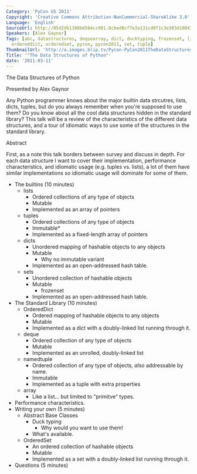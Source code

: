 ```yaml
---
Category: 'PyCon US 2011'
Copyright: 'Creative Commons Attribution-NonCommercial-ShareAlike 3.0'
Language: 'English'
SourceUrl: http://05d2db1380b6504cc981-8cbed8cf7e3a131cd8f1c3e383d10041.r93.cf2.rackcdn.com/pycon-us-2011/420_the-data-structures-of-python.m4v
Speakers: [Alex Gaynor]
Tags: [abc, datastructures, dequearray, dict, ducktyping, frozenset, list, namedtuple,
  ordereddict, orderedset, pycon, pycon2011, set, tuple]
ThumbnailUrl: 'http://a.images.blip.tv/Pycon-PyCon2011TheDataStructuresOfPython246.png'
Title: '"The Data Structures of Python"'
date: '2011-03-11'
---
```

The Data Structures of Python

Presented by Alex Gaynor

Any Python programmer knows about the major builtin data strcutres, lists,
dicts, tuples, but do you always remember when you're supposed to use them? Do
you know about all the cool data structures hidden in the standard library?
This talk will be a review of the characteristics of the different data
structures, and a tour of idiomatic ways to use some of the structures in the
standard library.

Abstract

First, as a note this talk borders between survey and discuss in depth. For
each data structure I want to cover their implementation, performance
characteristics, and idiomatic usage (e.g. tuples vs. lists), a lot of them
have similar implementations so idiomatic usage will dominate for some of
them.

  * The builtins (10 minutes) 
    * lists 
      * Ordered collections of any type of objects 
      * Mutable 
      * Implemented as an array of pointers 
    * tuples 
      * Ordered collections of any type of objects 
      * Immutable* 
      * Implemented as a fixed-length array of pointers 
    * dicts 
      * Unordered mapping of hashable objects to any objects 
      * Mutable 
        * Why no immutable variant
      * Implemented as an open-addressed hash table. 
    * sets 
      * Unordered collection of hashable objects 
      * Mutable 
        * frozenset
      * Implemented as an open-addressed hash table. 
  * The Standard Library (10 minutes) 
    * OrderedDict 
      * Ordered mapping of hashable objects to any objects 
      * Mutable 
      * Implemented as a dict with a doubly-linked list running through it. 
    * deque 
      * Ordered collection of any type of objects 
      * Mutable 
      * Implemented as an unrolled, doubly-linked list 
    * namedtuple 
      * Ordered collection of any type of objects, *also* addressable by name. 
      * Immutable 
      * Implemented as a tuple with extra properties 
    * array 
      * Like a list... but limited to "primitve" types. 
  * Performance characteristics. 
  * Writing your own (5 minutes) 
    * Abstract Base Classes 
      * Duck typing 
        * Why would you want to use them!
      * What's available. 
    * OrderedSet 
      * An ordered collection of hashable objects 
      * Mutable 
      * Implemented as a set with a doubly-linked list running through it. 
  * Questions (5 minutes) 

